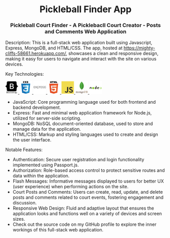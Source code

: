 
<h1 align="center">Pickleball Finder App  </h1>
<h3 align="center">Pickleball Court Finder - A Picklebacll Court Creator - Posts and Comments Web Application</h3>

Description: This is a full-stack web application built using Javascript, Express, MongoDB, and HTML/CSS. The app, hosted at https://mighty-cliffs-58661.herokuapp.com/, showcases a clean and responsive design, making it easy for users to navigate and interact with the site on various devices.

Key Technologies:
<p align="left"> <a href="https://getbootstrap.com" target="_blank" rel="noreferrer"> <img src="https://raw.githubusercontent.com/devicons/devicon/master/icons/bootstrap/bootstrap-plain-wordmark.svg" alt="bootstrap" width="40" height="40"/> </a> <a href="https://www.w3schools.com/css/" target="_blank" rel="noreferrer"> <img src="https://raw.githubusercontent.com/devicons/devicon/master/icons/css3/css3-original-wordmark.svg" alt="css3" width="40" height="40"/> </a> <a href="https://expressjs.com" target="_blank" rel="noreferrer"> <img src="https://raw.githubusercontent.com/devicons/devicon/master/icons/express/express-original-wordmark.svg" alt="express" width="40" height="40"/> </a> <a href="https://www.w3.org/html/" target="_blank" rel="noreferrer"> <img src="https://raw.githubusercontent.com/devicons/devicon/master/icons/html5/html5-original-wordmark.svg" alt="html5" width="40" height="40"/> </a> <a href="https://developer.mozilla.org/en-US/docs/Web/JavaScript" target="_blank" rel="noreferrer"> <img src="https://raw.githubusercontent.com/devicons/devicon/master/icons/javascript/javascript-original.svg" alt="javascript" width="40" height="40"/> </a> <a href="https://www.mongodb.com/" target="_blank" rel="noreferrer"> <img src="https://raw.githubusercontent.com/devicons/devicon/master/icons/mongodb/mongodb-original-wordmark.svg" alt="mongodb" width="40" height="40"/> </a> <a href="https://nodejs.org" target="_blank" rel="noreferrer"> <img src="https://raw.githubusercontent.com/devicons/devicon/master/icons/nodejs/nodejs-original-wordmark.svg" alt="nodejs" width="40" height="40"/> </a> </p>

- JavaScript: Core programming language used for both frontend and backend development.
- Express: Fast and minimal web application framework for Node.js, utilized for server-side scripting.
- MongoDB: NoSQL document-oriented database, used to store and manage data for the application.
- HTML/CSS: Markup and styling languages used to create and design the user interface.

Notable Features:

- Authentication: Secure user registration and login functionality implemented using Passport.js.<br>
- Authorization: Role-based access control to protect sensitive routes and data within the application.
- Flash Messages: Informative messages displayed to users for better UX (user experience) when performing actions on the site.
- Court Posts and Comments: Users can create, read, update, and delete posts and comments related to court events, fostering engagement and discussion.
- Responsive Web Design: Fluid and adaptive layout that ensures the application looks and functions well on a variety of devices and screen sizes.
- Check out the source code on my GitHub profile to explore the inner workings of this full-stack web application.
